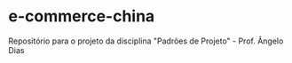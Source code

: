 # e-commerce-china
Repositório para o projeto da disciplina "Padrões de Projeto" - Prof. Ângelo Dias
